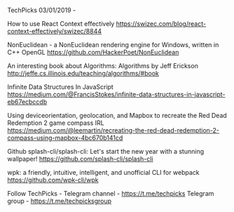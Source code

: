 TechPicks 03/01/2019 -

How to use React Context effectively
https://swizec.com/blog/react-context-effectively/swizec/8844

NonEuclidean - a NonEuclidean rendering engine for Windows, written in C++ OpenGL
https://github.com/HackerPoet/NonEuclidean

An interesting book about Algorithms: Algorithms by Jeff Erickson
http://jeffe.cs.illinois.edu/teaching/algorithms/#book

Infinite Data Structures In JavaScript
https://medium.com/@FrancisStokes/infinite-data-structures-in-javascript-eb67ecbccdb

Using deviceorientation, geolocation, and Mapbox to recreate the Red Dead Redemption 2 game compass IRL
https://medium.com/@leemartin/recreating-the-red-dead-redemption-2-compass-using-mapbox-4bc670b141cd

Github splash-cli/splash-cli: Let's start the new year with a stunning wallpaper!
https://github.com/splash-cli/splash-cli

wpk: a friendly, intuitive, intelligent, and unofficial CLI for webpack
https://github.com/wpk-cli/wpk

Follow TechPicks -
Telegram channel - https://t.me/techpicks
Telegram group - https://t.me/techpicksgroup
